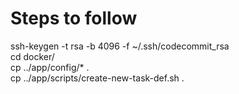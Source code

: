 # __Steps to follow__

ssh-keygen -t rsa -b 4096 -f  ~/.ssh/codecommit_rsa  
cd docker/  
cp ../app/config/* .  
cp ../app/scripts/create-new-task-def.sh .  
